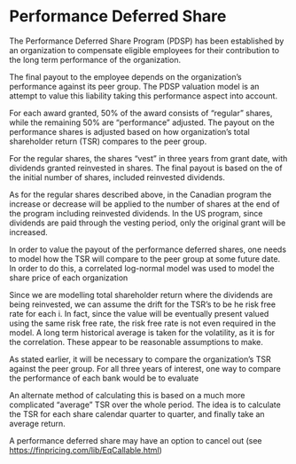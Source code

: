 # Performance Deferred Share

The Performance Deferred Share Program (PDSP) has been established by an organization to compensate eligible employees for their contribution to the long term performance of the organization. 

The final payout to the employee depends on the organization’s performance against its peer group. The PDSP valuation model is an attempt to value this liability taking this performance aspect into account.

For each award granted, 50% of the award consists of “regular” shares, while the
remaining 50% are “performance” adjusted. The payout on the performance shares is
adjusted based on how organization’s total shareholder return (TSR) compares to the peer group.

For the regular shares, the shares “vest” in three years from grant date, with dividends granted reinvested in shares. The final payout is based on the of the initial number of shares, included reinvested dividends.

As for the regular shares described above, in the Canadian program the increase or decrease will be applied to the number of shares at the end of the program including reinvested dividends. In the US program, since dividends are paid through the vesting period, only the original grant will be increased.

In order to value the payout of the performance deferred shares, one needs to model how the TSR will compare to the peer group at some future date. In order to do this, a correlated log-normal model was used to model the share price of each organization

Since we are modelling total shareholder return where the dividends are being reinvested, we can assume the drift for the TSR’s to be he risk free rate for each i. In fact, since the value will be eventually present valued using the same risk free rate, the risk free rate is not even required in the model. A long term historical average is taken for the volatility, as it is for the correlation. These appear to be reasonable assumptions to make.

As stated earlier, it will be necessary to compare the organization’s TSR against the peer group. For all three years of interest, one way to compare the performance of each bank would be to evaluate 

An alternate method of calculating this is based on a much more complicated “average” TSR over the whole period. The idea is to calculate the TSR for each share calendar quarter to quarter, and finally take an average return.

A performance deferred share may have an option to cancel out (see https://finpricing.com/lib/EqCallable.html)

